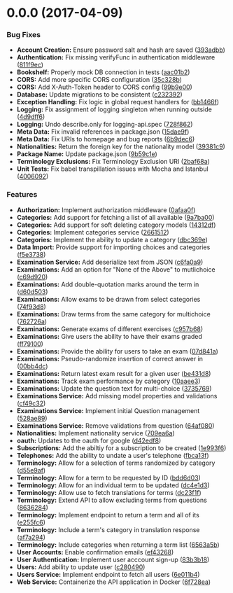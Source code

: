 <a name="0.0.0"></a>
# 0.0.0 (2017-04-09)


### Bug Fixes

* **Account Creation:** Ensure password salt and hash are saved ([393adbb](https://bitbucket.org/josh_king_/cgi-she-server/commits/393adbb))
* **Authentication:** Fix missing verifyFunc in authentication middleware ([811f9ec](https://bitbucket.org/josh_king_/cgi-she-server/commits/811f9ec))
* **Bookshelf:** Properly mock DB connection in tests ([aac01b2](https://bitbucket.org/josh_king_/cgi-she-server/commits/aac01b2))
* **CORS:** Add more specific CORS configuration ([35c328b](https://bitbucket.org/josh_king_/cgi-she-server/commits/35c328b))
* **CORS:** Add X-Auth-Token header to CORS config ([99b9e00](https://bitbucket.org/josh_king_/cgi-she-server/commits/99b9e00))
* **Database:** Update migrations to be consistent ([c232392](https://bitbucket.org/josh_king_/cgi-she-server/commits/c232392))
* **Exception Handling:** Fix logic in global request handlers for ([bb1466f](https://bitbucket.org/josh_king_/cgi-she-server/commits/bb1466f))
* **Logging:** Fix assignment of logging singleton when running outside ([4d9dff6](https://bitbucket.org/josh_king_/cgi-she-server/commits/4d9dff6))
* **Logging:** Undo describe.only for logging-api.spec ([728f862](https://bitbucket.org/josh_king_/cgi-she-server/commits/728f862))
* **Meta Data:** Fix invalid references in package.json ([15dae9f](https://bitbucket.org/josh_king_/cgi-she-server/commits/15dae9f))
* **Meta Data:** Fix URIs to homepage and bug reports ([6b9dec6](https://bitbucket.org/josh_king_/cgi-she-server/commits/6b9dec6))
* **Nationalities:** Return the foreign key for the nationality model ([39381c9](https://bitbucket.org/josh_king_/cgi-she-server/commits/39381c9))
* **Package Name:** Update package.json ([9b59c1e](https://bitbucket.org/josh_king_/cgi-she-server/commits/9b59c1e))
* **Terminology Exclusions:** Fix Terminology Exclusion URI ([2baf68a](https://bitbucket.org/josh_king_/cgi-she-server/commits/2baf68a))
* **Unit Tests:** Fix babel transpillation issues with Mocha and Istanbul ([4006092](https://bitbucket.org/josh_king_/cgi-she-server/commits/4006092))


### Features

* **Authorization:** Implement authorization middleware ([0afaa0f](https://bitbucket.org/josh_king_/cgi-she-server/commits/0afaa0f))
* **Categories:** Add support for fetching a list of all available ([9a7ba00](https://bitbucket.org/josh_king_/cgi-she-server/commits/9a7ba00))
* **Categories:** Add support for soft deleting category models ([14312df](https://bitbucket.org/josh_king_/cgi-she-server/commits/14312df))
* **Categories:** Implement categories service ([2661512](https://bitbucket.org/josh_king_/cgi-she-server/commits/2661512))
* **Categories:** Implement the ability to update a category ([dbc369e](https://bitbucket.org/josh_king_/cgi-she-server/commits/dbc369e))
* **Data Import:** Provide support for importing choices and categories ([f5e3738](https://bitbucket.org/josh_king_/cgi-she-server/commits/f5e3738))
* **Examination Service:** Add deserialize text from JSON ([c6fa0a9](https://bitbucket.org/josh_king_/cgi-she-server/commits/c6fa0a9))
* **Examinations:** Add an option for "None of the Above" to mutlichoice ([c69d920](https://bitbucket.org/josh_king_/cgi-she-server/commits/c69d920))
* **Examinations:** Add double-quotation marks around the term in ([d60d503](https://bitbucket.org/josh_king_/cgi-she-server/commits/d60d503))
* **Examinations:** Allow exams to be drawn from select categories ([74f93d8](https://bitbucket.org/josh_king_/cgi-she-server/commits/74f93d8))
* **Examinations:** Draw terms from the same category for multichoice ([762726a](https://bitbucket.org/josh_king_/cgi-she-server/commits/762726a))
* **Examinations:** Generate exams of different exercises ([c957b68](https://bitbucket.org/josh_king_/cgi-she-server/commits/c957b68))
* **Examinations:** Give users the ability to have their exams graded ([ff79100](https://bitbucket.org/josh_king_/cgi-she-server/commits/ff79100))
* **Examinations:** Provide the ability for users to take an exam ([07d841a](https://bitbucket.org/josh_king_/cgi-she-server/commits/07d841a))
* **Examinations:** Pseudo-randomize insertion of correct answer in ([00bb4dc](https://bitbucket.org/josh_king_/cgi-she-server/commits/00bb4dc))
* **Examinations:** Return latest exam result for a given user ([be431d8](https://bitbucket.org/josh_king_/cgi-she-server/commits/be431d8))
* **Examinations:** Track exam performance by category ([10aaee3](https://bitbucket.org/josh_king_/cgi-she-server/commits/10aaee3))
* **Examinations:** Update the question text for multi-choice ([3735769](https://bitbucket.org/josh_king_/cgi-she-server/commits/3735769))
* **Examinations Service:** Add missing model properties and validations ([cf49c32](https://bitbucket.org/josh_king_/cgi-she-server/commits/cf49c32))
* **Examinations Service:** Implement initial Question management ([528ae89](https://bitbucket.org/josh_king_/cgi-she-server/commits/528ae89))
* **Examinations Service:** Remove validations from question ([64af080](https://bitbucket.org/josh_king_/cgi-she-server/commits/64af080))
* **Nationalities:** Implement nationality service ([709ea6a](https://bitbucket.org/josh_king_/cgi-she-server/commits/709ea6a))
* **oauth:** Updates to the oauth for google ([d42edf8](https://bitbucket.org/josh_king_/cgi-she-server/commits/d42edf8))
* **Subscriptions:** Add the abiltiy for a subscription to be created ([1e993f6](https://bitbucket.org/josh_king_/cgi-she-server/commits/1e993f6))
* **Telephones:** Add the ability to undate a user's telephone ([fbca13f](https://bitbucket.org/josh_king_/cgi-she-server/commits/fbca13f))
* **Terminology:** Allow for a selection of terms randomized by category ([d55e9af](https://bitbucket.org/josh_king_/cgi-she-server/commits/d55e9af))
* **Terminology:** Allow for a term to be requested by ID ([bdd6d03](https://bitbucket.org/josh_king_/cgi-she-server/commits/bdd6d03))
* **Terminology:** Allow for an individual term to be updated ([dc4e1d3](https://bitbucket.org/josh_king_/cgi-she-server/commits/dc4e1d3))
* **Terminology:** Allow use to fetch translations for terms ([dc23f1f](https://bitbucket.org/josh_king_/cgi-she-server/commits/dc23f1f))
* **Terminology:** Extend API to allow excluding terms from questions ([8636284](https://bitbucket.org/josh_king_/cgi-she-server/commits/8636284))
* **Terminology:** Implement endpoint to return a term and all of its ([e255fc6](https://bitbucket.org/josh_king_/cgi-she-server/commits/e255fc6))
* **Terminology:** Include a term's category in translation response ([af7a294](https://bitbucket.org/josh_king_/cgi-she-server/commits/af7a294))
* **Terminology:** Include categories when returning a term list ([6563a5b](https://bitbucket.org/josh_king_/cgi-she-server/commits/6563a5b))
* **User Accounts:** Enable confirmation emails ([ef43268](https://bitbucket.org/josh_king_/cgi-she-server/commits/ef43268))
* **User Authentication:** Implement user acccount sign-up ([83b3b18](https://bitbucket.org/josh_king_/cgi-she-server/commits/83b3b18))
* **Users:** Add ability to update user ([c280490](https://bitbucket.org/josh_king_/cgi-she-server/commits/c280490))
* **Users Service:** Implement endpoint to fetch all users ([6e011b4](https://bitbucket.org/josh_king_/cgi-she-server/commits/6e011b4))
* **Web Service:** Containerize the API application in Docker ([6f728ea](https://bitbucket.org/josh_king_/cgi-she-server/commits/6f728ea))



